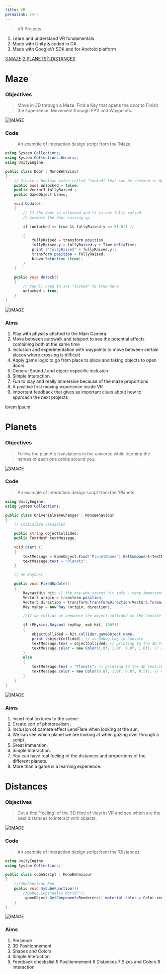 ```yaml
---
title: VR
permalink: /vr/
---
```

> VR Projects

1. Learn and understand VR fundamentals
2. Made with Unity & coded in C#
3. Made with GoogleVr SDK and for Android platform

[3.MAZE](#maze)|[2.PLANETS](#planets)|[1.DISTANCES](#distances)

# Maze

### Objectives

> Move in 3D through a Maze. Find a Key that opens the door to Finish the Experience. Movement through FPV and Waypoints.

![IMAGE](/images/P3.jpg)

### Code

> An example of Interaction design script from the 'Maze'.

```c#
using System.Collections;
using System.Collections.Generic;
using UnityEngine;

public class Door : MonoBehaviour 
{
	// Create a boolean value called "locked" that can be checked in Update()
	public bool unlocked = false;
	public Vector3 fullyRaised ;
	public GameObject bravo;

	void Update() 
	{
		// If the door is unlocked and it is not fully raised
		// Animate the door raising up

		if (unlocked == true && fullyRaised.y <= 51.0f) // 

		{
			fullyRaised = transform.position;
			fullyRaised.y = fullyRaised.y + Time.deltaTime;
			print ("fullyRaised" + fullyRaised.y);
			transform.position = fullyRaised;
			bravo.SetActive (true);
		}
	}

	public void Unlock()
	{
		// You'll need to set "locked" to true here
		unlocked = true;
	}
}
```

![IMAGE](/images/P3b.jpg)

### Aims

1. Play with physics attched to the Main Camera
2. Move between autowalk and teleport to see the potential effects combining both at the same time
3. Inclusion and experimentation with waypoints to move between certain places where crossing is difficult
4. Apply game logic to go from place to place and taking objects to open doors
5. General Sound / and object especific inclusion
6. Simple Interaction.
7. Fun to play and really immersive because of the maze proportions
8. A positive first moving experience inside VR
9. Important feedback that gives as important clues about how to approach the next projects

lorem ipsum

# Planets

### Objectives

> Follow the planet's translations in the universe while learning the names of each one orbits around you.


![IMAGE](/images/P2.jpg)

### Code

> An example of Interaction design script from the 'Planets'.

```c#
using UnityEngine;
using System.Collections;

public class UniversalNameChanger : MonoBehaviour 
{
	// Initialize varaibles

	public string objectCollided;
	public TextMesh textMessage;

	void Start () 
	{
		textMessage = GameObject.Find("PlanetNames").GetComponent<TextMesh> ();
		textMessage.text = "Planets";
	}

	// We RayCast

	public void FixedUpdate() 
	{
		RaycastHit hit; // the one who stores hit info - very important !!!
		Vector3 origin = transform.position;
		Vector3 direction = transform.TransformDirection(Vector3.forward);
		Ray myRay = new Ray (origin, direction);

		//If we collide we announce the object collided to the Console and to a 3DText

		if (Physics.Raycast (myRay, out hit, 100f)) 
		{
			objectCollided = hit.collider.gameObject.name;
			print (objectCollided); // == Debug.Log in Console
			textMessage.text = objectCollided; // printing to the 3D Text.TextMesh.text
			textMessage.color = new Color(1.0f, 1.0f, 0.8f, 1.0f); // chnage color
		} 
		else 
		{
			textMessage.text = "Planets"; // printing to the 3D Text.TextMesh.text
			textMessage.color = new Color(0.8f, 1.0f, 0.8f, 0.5f); // change color
		}
	}
}

```

![IMAGE](/images/P2b.jpg)

### Aims

1. Insert real textures to the scene.
2. Create sort of photorealism .
3. Inclusion of camera effect LensFlare when looking at the sun.
4. We can see which planet we are looking at when gazing over through a script.
5. Great Immersion.
6. Simple Interaction.
7. You can have real feeling of the distances and proportions of the different planets.
8. More than a game is a learning experience.

# Distances

### Objectives

> Get a first 'feeling' of the 3D filed of view in VR and see which are the best distances to interact with objects.

![IMAGE](/images/P1a.jpg)

### Code

> An example of Interaction design script from the 'Distances'.

```c#
using UnityEngine;
using System.Collections;

public class cubeScript : MonoBehaviour 
{
	//CubeFunction Red
	public void myCubeFunction(){
		//Debug.Log("Hello World!");
		 gameObject.GetComponent<Renderer>().material.color = Color.red;
	}
}
```

![IMAGE](/images/P1b.jpg)

### Aims

1. Presence
2. 3D Positionnement
3. Shapes and Colors
4. Simple Interaction
5. Feedback checkslist 5 Positionnement 6 Distances 7 Sizes and Colors 8 Interaction







